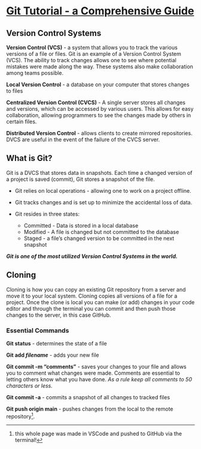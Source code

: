 # [Git Tutorial - a Comprehensive Guide](https://blog.udemy.com/git-tutorial-a-comprehensiv)

## Version Control Systems

**Version Control (VCS)** - a system that allows you to track the various versions of a file or files. Git is an example of a Version Control System (VCS). The ability to track changes allows one to see where potential mistakes were made along the way. These systems also make collaboration among teams possible.

**Local Version Control** - a database on your computer that stores changes to files

**Centralized Version Control (CVCS)** - A single server stores all changes and versions, which can be accessed by various users. This allows for easy collaboration, allowing programmers to see the changes made by others in certain files.

**Distributed Version Control** - allows clients to create mirrored repositories. DVCS are useful in the event of the failure of the CVCS server.

## What is Git?

Git is a DVCS that stores data in snapshots. Each time a changed version of a project is saved (commit), Git stores a snapshot of the file. 

- Git relies on local operations - allowing one to work on a project offline. 

- Git tracks changes and is set up to minimize the accidental loss of data. 

- Git resides in three states:
  - Committed - Data is stored in a local database
  - Modified - A file is changed but not committed to the database
  - Staged - a file’s changed version to be committed in the next snapshot

***Git is one of the most utilized Version Control Systems in the world.***

## Cloning

Cloning is how you can copy an existing Git repository from a server and move it to your local system. Cloning copies all versions of a file for a project. Once the clone is local you can make (or add) changes in your code editor and through the terminal you can commit and then push those changes to the server, in this case GitHub.

### Essential Commands 

**Git status** - determines the state of a file

**Git add *filename*** - adds your new file

**Git commit -m “comments”** - saves your changes to your file and allows you to comment what changes were made. Comments are essential to letting others know what you have done. *As a rule keep all comments to 50 characters or less.*

**Git commit -a** - commits a snapshot of all changes to tracked files

**Git push origin main** - pushes changes from the local to the remote repository[^1].

[^1]: this whole page was made in VSCode and pushed to GitHub via the terminal!
